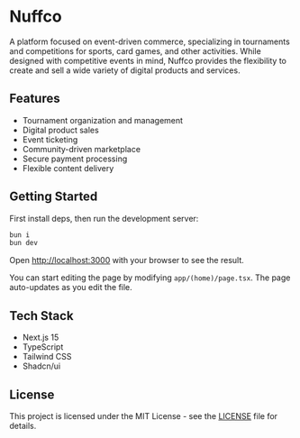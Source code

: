 # Nuffco

A platform focused on event-driven commerce, specializing in tournaments and
competitions for sports, card games, and other activities. While designed with
competitive events in mind, Nuffco provides the flexibility to create and sell a
wide variety of digital products and services.

## Features

- Tournament organization and management
- Digital product sales
- Event ticketing
- Community-driven marketplace
- Secure payment processing
- Flexible content delivery

## Getting Started

First install deps, then run the development server:

```bash
bun i
bun dev
```

Open [http://localhost:3000](http://localhost:3000) with your browser to see the
result.

You can start editing the page by modifying `app/(home)/page.tsx`. The page
auto-updates as you edit the file.

## Tech Stack

- Next.js 15
- TypeScript
- Tailwind CSS
- Shadcn/ui

## License

This project is licensed under the MIT License - see the [LICENSE](LICENSE) file
for details.

